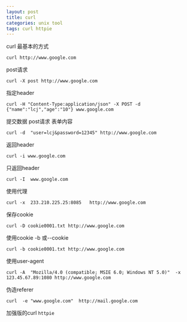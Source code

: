 ```yaml
---
layout: post
title: curl
categories: unix tool
tags: curl httpie
---
```


curl
最基本的方式

    curl http://www.google.com

post请求

    curl -X post http://www.google.com

指定header

    curl -H "Content-Type:application/json" -X POST -d {"name":"lcj","age":"10"} www.google.com

提交数据 post请求 表单内容

    curl -d  "user=lcj&password=12345" http://www.google.com

返回header

    curl -i www.google.com

只返回header

    curl -I  www.google.com

使用代理

    curl -x  233.210.225.25:8085   http://www.google.com

保存cookie

    curl -D cookie0001.txt http://www.google.com

使用cookie -b 或--cookie

    curl -b cookie0001.txt http://www.google.com

使用user-agent

    curl -A  "Mozilla/4.0 (compatible; MSIE 6.0; Windows NT 5.0)"  -x  123.45.67.89:1080 http://www.google.com

伪造referer

    curl  -e "www.google.com"  http://mail.google.com

加强版的curl `httpie`
